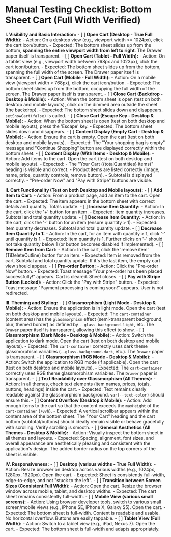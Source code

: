# Manual Testing Checklist: Bottom Sheet Cart (Full Width Verified)

**I. Visibility and Basic Interaction:**
    - [ ] **Open Cart (Desktop - True Full Width):**
        - Action: On a desktop view (e.g., viewport width >= 1024px), click the cart icon/button.
        - Expected: The bottom sheet slides up from the bottom, **spanning the entire viewport width from left to right**. The Drawer paper itself is transparent.
    - [ ] **Open Cart (Tablet - Full Width):**
        - Action: On a tablet view (e.g., viewport width between 768px and 1023px), click the cart icon/button.
        - Expected: The bottom sheet slides up from the bottom, spanning the full width of the screen. The Drawer paper itself is transparent.
    - [ ] **Open Cart (Mobile - Full Width):**
        - Action: On a mobile view (viewport width < 768px), click the cart icon/button.
        - Expected: The bottom sheet slides up from the bottom, occupying the full width of the screen. The Drawer paper itself is transparent.
    - [ ] **Close Cart (Backdrop - Desktop & Mobile):**
        - Action: When the bottom sheet is open (test on both desktop and mobile layouts), click on the dimmed area outside the sheet (the backdrop).
        - Expected: The bottom sheet slides down and disappears. `setShowCart(false)` is called.
    - [ ] **Close Cart (Escape Key - Desktop & Mobile):**
        - Action: When the bottom sheet is open (test on both desktop and mobile layouts), press the 'Escape' key.
        - Expected: The bottom sheet slides down and disappears.
    - [ ] **Content Display (Empty Cart - Desktop & Mobile):**
        - Action: Ensure the cart is empty. Open the cart (test on both desktop and mobile layouts).
        - Expected: The "Your shopping bag is empty" message and "Continue Shopping" button are displayed correctly within the bottom sheet.
    - [ ] **Content Display (With Items - Desktop & Mobile):**
        - Action: Add items to the cart. Open the cart (test on both desktop and mobile layouts).
        - Expected:
            - The "Your Cart ({totalQuantities} items)" heading is visible and correct.
            - Product items are listed correctly (image, name, price, quantity controls, remove button).
            - Subtotal is displayed correctly.
            - "Pre-order Now" and "Pay with Stripe" buttons are visible.

**II. Cart Functionality (Test on both Desktop and Mobile layouts):**
    - [ ] **Add Item to Cart:**
        - Action: From a product page, add an item to the cart. Open the cart.
        - Expected: The item appears in the bottom sheet with correct details and quantity. Totals update.
    - [ ] **Increase Item Quantity:**
        - Action: In the cart, click the '+' button for an item.
        - Expected: Item quantity increases. Subtotal and total quantity update.
    - [ ] **Decrease Item Quantity:**
        - Action: In the cart, click the '-' button for an item (ensure quantity > 1).
        - Expected: Item quantity decreases. Subtotal and total quantity update.
    - [ ] **Decrease Item Quantity to 1:**
        - Action: In the cart, for an item with quantity > 1, click '-' until quantity is 1.
        - Expected: Item quantity is 1. Further clicks on '-' should not take quantity below 1 (or button becomes disabled if implemented).
    - [ ] **Remove Item from Cart:**
        - Action: In the cart, click the 'remove item' (TiDeleteOutline) button for an item.
        - Expected: Item is removed from the cart. Subtotal and total quantity update. If it's the last item, the empty cart view should appear.
    - [ ] **Pre-order Button:**
        - Action: Click the "Pre-order Now" button.
        - Expected: Toast message "Your pre-order has been placed successfully!" appears. Cart is cleared. Sheet closes.
    - [ ] **Pay with Stripe Button (Locked):**
        - Action: Click the "Pay with Stripe" button.
        - Expected: Toast message "Payment processing is coming soon!" appears. User is not redirected.

**III. Theming and Styling:**
    - [ ] **Glassmorphism (Light Mode - Desktop & Mobile):**
        - Action: Ensure the application is in light mode. Open the cart (test on both desktop and mobile layouts).
        - Expected: The `cart-container` (content area) has the `glassmorphism` effect (semi-transparent background, blur, themed border) as defined by `--glass-background-light`, etc. The `Drawer` paper itself is transparent, allowing this effect to show.
    - [ ] **Glassmorphism (Dark Mode - Desktop & Mobile):**
        - Action: Switch the application to dark mode. Open the cart (test on both desktop and mobile layouts).
        - Expected: The `cart-container` correctly uses dark theme glassmorphism variables (`--glass-background-dark`, etc.). The `Drawer` paper is transparent.
    - [ ] **Glassmorphism (RGB Mode - Desktop & Mobile):**
        - Action: Switch the application to RGB mode (if applicable). Open the cart (test on both desktop and mobile layouts).
        - Expected: The `cart-container` correctly uses RGB theme glassmorphism variables. The `Drawer` paper is transparent.
    - [ ] **Text Readability over Glassmorphism (All Themes):**
        - Action: In all themes, check text elements (item names, prices, totals, buttons, headings) inside the cart.
        - Expected: Text remains clearly readable against the glassmorphism background. `var(--text-color)` should ensure this.
    - [ ] **Content Overflow (Desktop & Mobile):**
        - Action: Add enough items to the cart so that the content exceeds the `maxHeight` of the `cart-container` (`70vh`).
        - Expected: A vertical scrollbar appears within the content area of the bottom sheet. The "Your Cart" heading and the cart bottom (subtotal/buttons) should ideally remain visible or behave gracefully with scrolling. Verify scrolling is smooth.
    - [ ] **General Aesthetics (All Themes - Desktop & Mobile):**
        - Action: Visually inspect the bottom sheet in all themes and layouts.
        - Expected: Spacing, alignment, font sizes, and overall appearance are aesthetically pleasing and consistent with the application's design. The added border radius on the top corners of the sheet is visible.

**IV. Responsiveness:**
    - [ ] **Desktop (various widths - True Full Width):**
        - Action: Resize browser on desktop across various widths (e.g., 1024px, 1280px, 1920px). Open the cart.
        - Expected: Sheet is consistently full-width, edge-to-edge, and not "stuck to the left".
    - [ ] **Transition between Screen Sizes (Consistent Full Width):**
        - Action: Open the cart. Resize the browser window across mobile, tablet, and desktop widths.
        - Expected: The cart sheet remains consistently full-width.
    - [ ] **Mobile View (various small screens):**
        - Action: Using browser developer tools, switch to various small screen/mobile views (e.g., iPhone SE, iPhone X, Galaxy S5). Open the cart.
        - Expected: The bottom sheet is full-width. Content is readable and usable. No horizontal overflow. Buttons are easily tappable.
    - [ ] **Tablet View (Full Width):**
        - Action: Switch to a tablet view (e.g., iPad, Nexus 7). Open the cart.
        - Expected: The bottom sheet is full-width and adapts appropriately.
